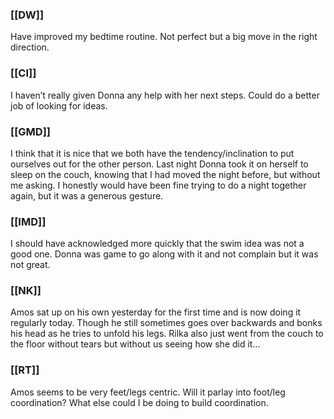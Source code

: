 ### [[DW]]
Have improved my bedtime routine. Not perfect but a big move in the right direction.

### [[CI]]
I haven’t really given Donna any help with her next steps. Could do a better job of looking for ideas.

### [[GMD]]
I think that it is nice that we both have the tendency/inclination to put ourselves out for the other person. Last night Donna took it on herself to sleep on the couch, knowing that I had moved the night before, but without me asking. I honestly would have been fine trying to do a night together again, but it was a generous gesture. 

### [[IMD]]
I should have acknowledged more quickly that the swim idea was not a good one. Donna was game to go along with it and not complain but it was not great.

### [[NK]]
Amos sat up on his own yesterday for the first time and is now doing it regularly today. Though he still sometimes goes over backwards and bonks his head as he tries to unfold his legs. Rilka also just went from the couch to the floor without tears but without us seeing how she did it... 

### [[RT]]
Amos seems to be very feet/legs centric. Will it parlay into foot/leg coordination? What else could I be doing to build coordination.


